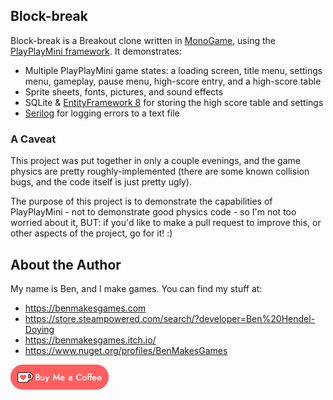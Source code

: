 ## Block-break

Block-break is a Breakout clone written in [MonoGame](https://www.monogame.net/), using the [PlayPlayMini framework](https://github.com/BenMakesGames/PlayPlayMini). It demonstrates:

* Multiple PlayPlayMini game states: a loading screen, title menu, settings menu, gameplay, pause menu, high-score entry, and a high-score table
* Sprite sheets, fonts, pictures, and sound effects
* SQLite & [EntityFramework 8](https://learn.microsoft.com/en-us/aspnet/entity-framework) for storing the high score table and settings
* [Serilog](https://serilog.net/) for logging errors to a text file

### A Caveat

This project was put together in only a couple evenings, and the game physics are pretty roughly-implemented (there are some known collision bugs, and the code itself is just pretty ugly).

The purpose of this project is to demonstrate the capabilities of PlayPlayMini - not to demonstrate good physics code - so I'm not too worried about it, BUT: if you'd like to make a pull request to improve this, or other aspects of the project, go for it! :)

## About the Author

My name is Ben, and I make games. You can find my stuff at:

* https://benmakesgames.com
* https://store.steampowered.com/search/?developer=Ben%20Hendel-Doying
* https://benmakesgames.itch.io/
* https://www.nuget.org/profiles/BenMakesGames



[![Buy Me a Coffee at ko-fi.com](https://raw.githubusercontent.com/BenMakesGames/AssetsForNuGet/main/buymeacoffee.png)](https://ko-fi.com/A0A12KQ16)
